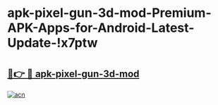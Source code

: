 # apk-pixel-gun-3d-mod-Premium-APK-Apps-for-Android-Latest-Update-!x7ptw

# <h2><a href="https://yrlm85.esa.edu.pl?title=apk-pixel-gun-3d-mod&ref=x7ptw">🔗👉 🔴 apk-pixel-gun-3d-mod</a></h2>

[![acn](https://github.com/user-attachments/assets/0f9c940e-d8b0-45ae-aac7-cd30a18b3e1c)](https://yrlm85.esa.edu.pl?title=apk-pixel-gun-3d-mod&ref=x7ptw)

